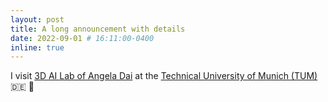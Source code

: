 ```yaml
---
layout: post
title: A long announcement with details
date: 2022-09-01 # 16:11:00-0400
inline: true
---
```


I visit [3D AI Lab of Angela Dai](https://www.3dunderstanding.org/) at the [Technical University of Munich (TUM)](https://www.tum.de/en/) :de: :train2:
